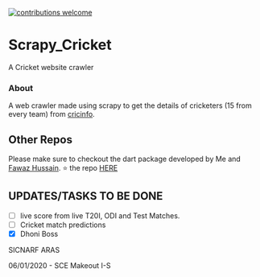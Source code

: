 [![contributions welcome](https://img.shields.io/badge/contributions-welcome-brightgreen.svg?style=flat)](https://github.com/dwyl/esta/issues)

# Scrapy_Cricket
A Cricket website crawler

### About 
A web crawler made using scrapy to get the details of cricketers (15 from every team) from [cricinfo](https://www.espncricinfo.com/).

## Other Repos
Please make sure to checkout the dart package developed by Me and [Fawaz Hussain](https://github.com/fawazhussain).
:star: the repo [HERE](https://pub.dev/packages/flutter_otp)

## UPDATES/TASKS TO BE DONE

- [ ] live score from live T20I, ODI and Test Matches.
- [ ] Cricket match predictions
- [X] Dhoni Boss

SICNARF ARAS


06/01/2020 - SCE Makeout I-S 
